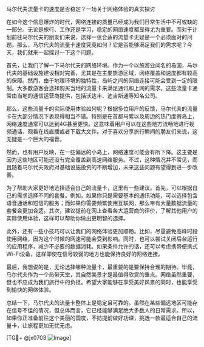 马尔代夫流量卡的速度是否稳定？一场关于网络体验的真实探讨

在如今这个信息爆炸的时代，网络连接的质量已经成为我们日常生活中不可或缺的一部分。无论是旅行、工作还是学习，稳定的网络速度都显得尤为重要。而对于计划前往马尔代夫的朋友们来说，选择一张合适的流量卡无疑是一个必须面对的问题。那么，马尔代夫的流量卡速度究竟如何？它是否能够满足我们的需求呢？今天，我们就来一起探讨一下这个问题。

首先，让我们了解一下马尔代夫的网络环境。作为一个以旅游业闻名的岛国，马尔代夫的基础设施建设相对完善，尤其是在主要旅游区域，网络覆盖和速度都有较高的保障。然而，由于地理环境的独特性，岛屿之间的网络连接可能会受到一定的限制。大多数游客会选择购买当地的流量卡来满足通讯和上网的需求。这些流量卡通常由当地的通信运营商提供，包括沃达丰、迪吉斯通等知名公司。

那么，这些流量卡的实际使用体验如何呢？根据多位用户的反馈，马尔代夫的流量卡在大部分情况下表现得相当不错。特别是在首都马累以及周边的热门度假岛上，网络速度通常可以达到4G甚至更快。这意味着用户可以在这些地方流畅地进行视频通话、观看在线直播或者下载大文件。对于喜欢分享旅行瞬间的朋友们来说，这无疑是一个巨大的福音。

然而，也有用户反映，在一些偏远的小岛上，网络速度可能会有所下降。这主要是因为这些地区可能还没有完全覆盖到高速网络服务。不过，这种情况并不常见，而且随着马尔代夫政府对基础设施投资的不断增加，未来这些问题有望得到进一步改善。

为了帮助大家更好地选择适合自己的流量卡，这里有一些建议。首先，可以根据自己的需求选择不同的套餐。例如，如果你只是需要基本的通讯功能，可以选择包含语音通话和短信的服务；而如果你需要频繁使用互联网，那么带有大量数据流量的套餐会更加合适。其次，建议提前在网上查看各大运营商的评价，了解其他用户的实际使用体验，这样可以帮助你做出更明智的选择。

此外，还有一些小技巧可以让我们的网络体验更加顺畅。比如，尽量避免高峰时段使用网络，因为这个时候的网速可能会受到影响。同时，也可以尝试关闭后台运行的应用程序，减少不必要的数据消耗。如果条件允许的话，还可以考虑携带便携式Wi-Fi设备，这样即使在信号较弱的地方也能保持良好的网络连接。

最后，我想说的是，无论选择哪种流量卡，最重要的是要保持合理的期待。毕竟，马尔代夫作为一个热带天堂，其自然美景才是最值得欣赏的重点。网络虽然重要，但也不应成为我们旅行中的负担。希望大家能够在享受美好风景的同时，也能享受到愉快的网络体验。

总结一下，马尔代夫的流量卡整体上是稳定且可靠的。虽然在某些偏远地区可能存在信号不佳的情况，但总体而言，它已经能够满足绝大多数人的日常需求。所以，如果你正准备前往这个美丽的国度，不妨提前做好功课，挑选一款最适合自己的流量卡，让旅程更加无忧无虑。

[TG💪+ @jx0703 ![Image](https://github.com/user-attachments/assets/dbca1d08-cadb-493c-b0ec-ad6f7a83f270)]
